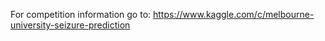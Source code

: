 For competition information go to: https://www.kaggle.com/c/melbourne-university-seizure-prediction
